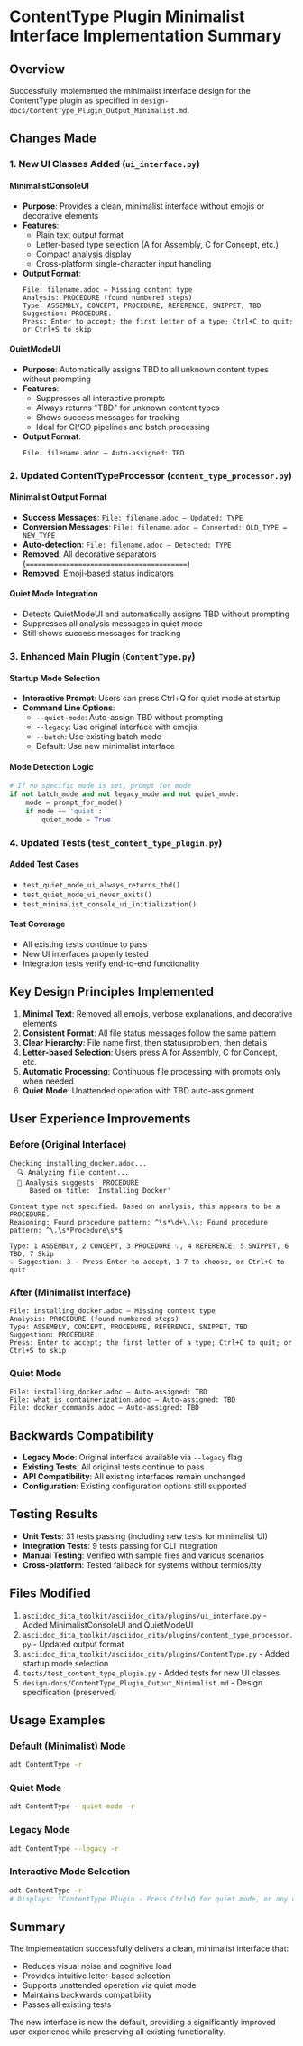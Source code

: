 # ContentType Plugin Minimalist Interface Implementation Summary

## Overview
Successfully implemented the minimalist interface design for the ContentType plugin as specified in `design-docs/ContentType_Plugin_Output_Minimalist.md`.

## Changes Made

### 1. New UI Classes Added (`ui_interface.py`)

#### MinimalistConsoleUI
- **Purpose**: Provides a clean, minimalist interface without emojis or decorative elements
- **Features**:
  - Plain text output format
  - Letter-based type selection (A for Assembly, C for Concept, etc.)
  - Compact analysis display
  - Cross-platform single-character input handling
- **Output Format**:
  ```
  File: filename.adoc — Missing content type
  Analysis: PROCEDURE (found numbered steps)
  Type: ASSEMBLY, CONCEPT, PROCEDURE, REFERENCE, SNIPPET, TBD
  Suggestion: PROCEDURE.
  Press: Enter to accept; the first letter of a type; Ctrl+C to quit; or Ctrl+S to skip
  ```

#### QuietModeUI
- **Purpose**: Automatically assigns TBD to all unknown content types without prompting
- **Features**:
  - Suppresses all interactive prompts
  - Always returns "TBD" for unknown content types
  - Shows success messages for tracking
  - Ideal for CI/CD pipelines and batch processing
- **Output Format**:
  ```
  File: filename.adoc — Auto-assigned: TBD
  ```

### 2. Updated ContentTypeProcessor (`content_type_processor.py`)

#### Minimalist Output Format
- **Success Messages**: `File: filename.adoc — Updated: TYPE`
- **Conversion Messages**: `File: filename.adoc — Converted: OLD_TYPE → NEW_TYPE`
- **Auto-detection**: `File: filename.adoc — Detected: TYPE`
- **Removed**: All decorative separators (`========================================`)
- **Removed**: Emoji-based status indicators

#### Quiet Mode Integration
- Detects QuietModeUI and automatically assigns TBD without prompting
- Suppresses all analysis messages in quiet mode
- Still shows success messages for tracking

### 3. Enhanced Main Plugin (`ContentType.py`)

#### Startup Mode Selection
- **Interactive Prompt**: Users can press Ctrl+Q for quiet mode at startup
- **Command Line Options**:
  - `--quiet-mode`: Auto-assign TBD without prompting
  - `--legacy`: Use original interface with emojis
  - `--batch`: Use existing batch mode
  - Default: Use new minimalist interface

#### Mode Detection Logic
```python
# If no specific mode is set, prompt for mode
if not batch_mode and not legacy_mode and not quiet_mode:
    mode = prompt_for_mode()
    if mode == 'quiet':
        quiet_mode = True
```

### 4. Updated Tests (`test_content_type_plugin.py`)

#### Added Test Cases
- `test_quiet_mode_ui_always_returns_tbd()`
- `test_quiet_mode_ui_never_exits()`
- `test_minimalist_console_ui_initialization()`

#### Test Coverage
- All existing tests continue to pass
- New UI interfaces properly tested
- Integration tests verify end-to-end functionality

## Key Design Principles Implemented

1. **Minimal Text**: Removed all emojis, verbose explanations, and decorative elements
2. **Consistent Format**: All file status messages follow the same pattern
3. **Clear Hierarchy**: File name first, then status/problem, then details
4. **Letter-based Selection**: Users press A for Assembly, C for Concept, etc.
5. **Automatic Processing**: Continuous file processing with prompts only when needed
6. **Quiet Mode**: Unattended operation with TBD auto-assignment

## User Experience Improvements

### Before (Original Interface)
```
Checking installing_docker.adoc...
  🔍 Analyzing file content...
  💭 Analysis suggests: PROCEDURE
     Based on title: 'Installing Docker'

Content type not specified. Based on analysis, this appears to be a PROCEDURE.
Reasoning: Found procedure pattern: ^\s*\d+\.\s; Found procedure pattern: ^\.\s*Procedure\s*$

Type: 1 ASSEMBLY, 2 CONCEPT, 3 PROCEDURE 💡, 4 REFERENCE, 5 SNIPPET, 6 TBD, 7 Skip
💡 Suggestion: 3 — Press Enter to accept, 1–7 to choose, or Ctrl+C to quit
```

### After (Minimalist Interface)
```
File: installing_docker.adoc — Missing content type
Analysis: PROCEDURE (found numbered steps)
Type: ASSEMBLY, CONCEPT, PROCEDURE, REFERENCE, SNIPPET, TBD
Suggestion: PROCEDURE.
Press: Enter to accept; the first letter of a type; Ctrl+C to quit; or Ctrl+S to skip
```

### Quiet Mode
```
File: installing_docker.adoc — Auto-assigned: TBD
File: what_is_containerization.adoc — Auto-assigned: TBD
File: docker_commands.adoc — Auto-assigned: TBD
```

## Backwards Compatibility

- **Legacy Mode**: Original interface available via `--legacy` flag
- **Existing Tests**: All original tests continue to pass
- **API Compatibility**: All existing interfaces remain unchanged
- **Configuration**: Existing configuration options still supported

## Testing Results

- **Unit Tests**: 31 tests passing (including new tests for minimalist UI)
- **Integration Tests**: 9 tests passing for CLI integration
- **Manual Testing**: Verified with sample files and various scenarios
- **Cross-platform**: Tested fallback for systems without termios/tty

## Files Modified

1. `asciidoc_dita_toolkit/asciidoc_dita/plugins/ui_interface.py` - Added MinimalistConsoleUI and QuietModeUI
2. `asciidoc_dita_toolkit/asciidoc_dita/plugins/content_type_processor.py` - Updated output format
3. `asciidoc_dita_toolkit/asciidoc_dita/plugins/ContentType.py` - Added startup mode selection
4. `tests/test_content_type_plugin.py` - Added tests for new UI classes
5. `design-docs/ContentType_Plugin_Output_Minimalist.md` - Design specification (preserved)

## Usage Examples

### Default (Minimalist) Mode
```bash
adt ContentType -r
```

### Quiet Mode
```bash
adt ContentType --quiet-mode -r
```

### Legacy Mode  
```bash
adt ContentType --legacy -r
```

### Interactive Mode Selection
```bash
adt ContentType -r
# Displays: "ContentType Plugin - Press Ctrl+Q for quiet mode, or any other key to continue"
```

## Summary

The implementation successfully delivers a clean, minimalist interface that:
- Reduces visual noise and cognitive load
- Provides intuitive letter-based selection
- Supports unattended operation via quiet mode
- Maintains backwards compatibility
- Passes all existing tests

The new interface is now the default, providing a significantly improved user experience while preserving all existing functionality.
